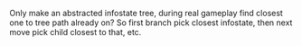 Only make an abstracted infostate tree, during real gameplay find closest one to tree path already on? So first branch pick closest infostate, then next move pick child closest to that, etc.